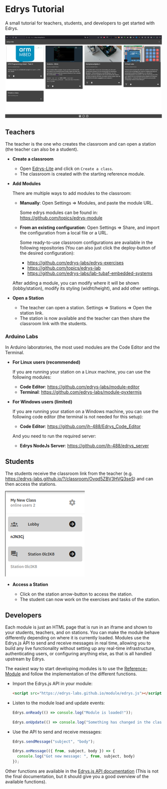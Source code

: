 <!--

language: en

comment:  Edrys Tutorial

icon:     ./images/logo.png

link:     ./styles.css

-->


# Edrys Tutorial

A small tutorial for teachers, students, and developers to get started with Edrys.

![Edrys Lite](https://raw.githubusercontent.com/edrys-labs/edrys-Lite/refs/heads/main/img/overview.png)

## Teachers

The teacher is the one who creates the classroom and can open a station (the teacher can also be a student).

* **Create a classroom**

  - Open [Edrys-Lite](https://edrys-labs.github.io/) and click on `Create a class`.
  - The classroom is created with the starting reference module.

* **Add Modules**

  There are multiple ways to add modules to the classroom:

  - **Manually**: Open Settings => Modules, and paste the module URL.

    Some edrys modules can be found in: https://github.com/topics/edrys-module

  - **From an existing configuration**: Open Settings => Share, and import the configuration from a local file or a URL. 

    Some ready-to-use classroom configurations are available in the following repositories (You can also just click the deploy-button of the desired configuration):

    - https://github.com/edrys-labs/edrys-exercises
    - https://github.com/topics/edrys-lab
    - https://github.com/edrys-labs/lab-tubaf-embedded-systems

  After adding a module, you can modify where it will be shown (lobby/station), modify its styling (widht/height), and add other settings.

* **Open a Station**

  - The teacher can open a station. Settings => Stations => Open the station link.
  - The station is now available and the teacher can then share the classroom link with the students. 


### Arduino Labs 

In Arduino laboratories, the most used modules are the Code Editor and the Terminal.

* **For Linux users (recommended)**

  If you are running your station on a Linux machine, you can use the following modules:

  - **Code Editor**: https://github.com/edrys-labs/module-editor
  - **Terminal**: https://github.com/edrys-labs/module-pyxtermjs

* **For Windows users (limited)**
  
  If you are running your station on a Windows machine, you can use the following code editor (the terminal is not needed for this setup):
  
  - **Code Editor**: https://github.com/jh-488/Edrys_Code_Editor

  And you need to run the required server:

  - **Edrys NodeJs Server**: https://github.com/jh-488/edrys_server

## Students

The students receive the classroom link from the teacher (e.g. https://edrys-labs.github.io/?/classroom/Ovqd5ZBV3HVQ3seS) and can then access the stations.

![Student view](./images/station_button.png)

* **Access a Station**

  - Click on the station arrow-button to access the station.
  - The student can now work on the exercises and tasks of the station.


## Developers

Each module is just an HTML page that is run in an iframe and shown to your students, teachers, and on stations. You can make the module behave differently depending on where it is currently loaded. Modules use the Edrys.js API to send and receive messages in real time, allowing you to build any live functionality without setting up any real-time infrastructure, authenticating users, or configuring anything else, as that is all handled upstream by Edrys.

The easiest way to start developing modules is to use the [Reference-Module](https://github.com/edrys-labs/module-reference) and follow the implementation of the different functions.

- Import the Edrys.js API in your module:

  ```html
  <script src="https://edrys-labs.github.io/module/edrys.js"></script>
  ```

- Listen to the module load and update events:

  ```javascript
  Edrys.onReady(() => console.log("Module is loaded!"));
  ``` 

  ```javascript
  Edrys.onUpdate(() => console.log("Something has changed in the class"));
  ```  

- Use the API to send and receive messages:

  ```javascript
  Edrys.sendMessage("subject", "body");
  ```
  
  ```javascript
  Edrys.onMessage(({ from, subject, body }) => {
    console.log("Got new message: ", from, subject, body)
  });
  ```

Other functions are available in the [Edrys.js API documentation](https://github.com/edrys-org/edrys/blob/main/docs/Modules.md) (This is not the final documentation, but it should give you a good overview of the available functions).